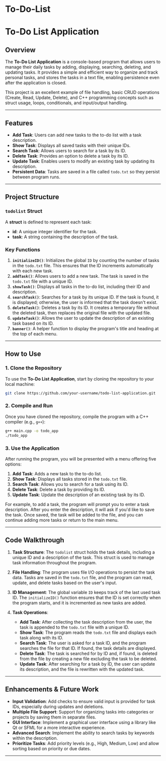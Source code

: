 # To-Do-List

# To-Do List Application

## Overview

The **To-Do List Application** is a console-based program that allows users to manage their daily tasks by adding, displaying, searching, deleting, and updating tasks. It provides a simple and efficient way to organize and track personal tasks, and stores the tasks in a text file, enabling persistence even after the application is closed. 

This project is an excellent example of file handling, basic CRUD operations (Create, Read, Update, Delete), and C++ programming concepts such as struct usage, loops, conditionals, and input/output handling.

---

## Features

- **Add Task**: Users can add new tasks to the to-do list with a task description.
- **Show Task**: Displays all saved tasks with their unique IDs.
- **Search Task**: Allows users to search for a task by its ID.
- **Delete Task**: Provides an option to delete a task by its ID.
- **Update Task**: Enables users to modify an existing task by updating its description.
- **Persistent Data**: Tasks are saved in a file called `todo.txt` so they persist between program runs.

---

## Project Structure

### `todolist` Struct

A **struct** is defined to represent each task:
- **id**: A unique integer identifier for the task.
- **task**: A string containing the description of the task.

### Key Functions

1. **`initializeID()`**: Initializes the global `ID` by counting the number of tasks in the `todo.txt` file. This ensures that the ID increments automatically with each new task.
2. **`addTask()`**: Allows users to add a new task. The task is saved in the `todo.txt` file with a unique ID.
3. **`showTask()`**: Displays all tasks in the to-do list, including their ID and description.
4. **`searchTask()`**: Searches for a task by its unique ID. If the task is found, it is displayed; otherwise, the user is informed that the task doesn't exist.
5. **`deleteTask()`**: Deletes a task by its ID. It creates a temporary file without the deleted task, then replaces the original file with the updated file.
6. **`updateTask()`**: Allows the user to update the description of an existing task based on its ID.
7. **`banner()`**: A helper function to display the program's title and heading at the top of each menu.

---

## How to Use

### 1. Clone the Repository

To use the **To-Do List Application**, start by cloning the repository to your local machine:

```bash
git clone https://github.com/your-username/todo-list-application.git
```

### 2. Compile and Run

Once you have cloned the repository, compile the program with a C++ compiler (e.g., `g++`):

```bash
g++ main.cpp -o todo_app
./todo_app
```

### 3. Use the Application

After running the program, you will be presented with a menu offering five options:
1. **Add Task**: Adds a new task to the to-do list.
2. **Show Task**: Displays all tasks stored in the `todo.txt` file.
3. **Search Task**: Allows you to search for a task using its ID.
4. **Delete Task**: Delete a task by providing its ID.
5. **Update Task**: Update the description of an existing task by its ID.

For example, to add a task, the program will prompt you to enter a task description. After you enter the description, it will ask if you'd like to save the task. Once saved, the task will be added to the file, and you can continue adding more tasks or return to the main menu.

---

## Code Walkthrough

1. **Task Structure**:
   The `todolist` struct holds the task details, including a unique ID and a description of the task. This struct is used to manage task information throughout the program.

2. **File Handling**:
   The program uses file I/O operations to persist the task data. Tasks are saved in the `todo.txt` file, and the program can read, update, and delete tasks based on the user's input.

3. **ID Management**:
   The global variable `ID` keeps track of the last used task ID. The `initializeID()` function ensures that the ID is set correctly when the program starts, and it is incremented as new tasks are added.

4. **Task Operations**:
   - **Add Task**: After collecting the task description from the user, the task is appended to the `todo.txt` file with a unique ID.
   - **Show Task**: The program reads the `todo.txt` file and displays each task along with its ID.
   - **Search Task**: The user is asked for a task ID, and the program searches the file for that ID. If found, the task details are displayed.
   - **Delete Task**: The task is searched for by ID and, if found, is deleted from the file by creating a new file excluding the task to be deleted.
   - **Update Task**: After searching for a task by ID, the user can update its description, and the file is rewritten with the updated task.

---

## Enhancements & Future Work

- **Input Validation**: Add checks to ensure valid input is provided for task IDs, especially during updates and deletions.
- **Multiple File Support**: Support for organizing tasks into categories or projects by saving them in separate files.
- **GUI Interface**: Implement a graphical user interface using a library like Qt or SFML for a more interactive experience.
- **Advanced Search**: Implement the ability to search tasks by keywords within the description.
- **Prioritize Tasks**: Add priority levels (e.g., High, Medium, Low) and allow sorting based on priority or due dates.

---
